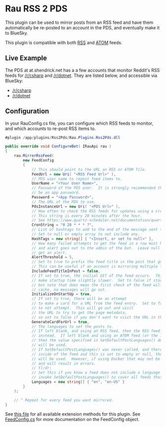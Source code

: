 # Rau RSS 2 PDS

This plugin can be used to mirror posts from an RSS feed and have them automatically be re-posted to an account in the PDS, and eventually make it to BlueSky.

This plugin is compatible with both [RSS](https://en.wikipedia.org/wiki/RSS) and [ATOM](https://en.wikipedia.org/wiki/Atom_(web_standard)) feeds.

## Live Example

The PDS at at.shendrick.net has a a few accounts that monitor Reddit's RSS feeds for [/r/csharp](https://old.reddit.com/r/csharp/) and [/r/dotnet](https://old.reddit.com/r/dotnet/).  They are listed below, and accessible via BlueSky:

* [/r/csharp](https://bsky.app/profile/r-csharp.at.shendrick.net)
* [/r/dotnet](https://bsky.app/profile/r-dotnet.at.shendrick.net)

## Configuration

In your RauConfig.cs file, you can configure which RSS feeds to monitor, and which accounts to re-post RSS items to.

```C#
#plugin /app/plugins/Rss2Pds/Rau.Plugins.Rss2Pds.dll

public override void ConfigureBot( IRauApi rau )
{
    rau.MirrorRssFeed(
        new FeedConfig
        {
            // This should point to the URL an RSS or ATOM file.
            FeedUrl = new Uri( "<RSS Feed Url>" ),
            // PDS user name to repost feed items to.
            UserName = "<Your User Name>",
            // Password of the PDS user.  It is strongly recommended that this
            // be an app password.
            Password = "<App Password>",
            // The URL of the PDS to use.
            PdsInstanceUrl = new Uri( "<PDS Url>" ),
            // How often to check the RSS feeds for updates using a cron string.
            // This string is every 20 minutes after the hour.
            // See https://www.quartz-scheduler.net/documentation/quartz-3.x/tutorial/crontriggers.html#cron-expressions for more information on how to make this string.
            CronString = "0 20 * * * ?",
            // List of hashtags to add to the end of the message sent to the PDS.
            // Set to null or empty array to not include any.
            HashTags = new string[] { "<Insert, or set to null>" },
            // How many failed attempts to get the feed in a row must happen before
            // and alert goes out to the admin of the bot.  Leave null to never
            // get an alert.
            AlertThreshold = 5,
            // Set to true to prefix the feed title in the post that goes to the PDS.
            // This can be useful if an account is mirroring multiple feeds.
            IncludeFeedTitleInPost = false,
            // If set to true, the initial GET of the feed occurs.  This can 
            // make startup time slightly slower.  Set to false if startup time is important;
            // but note that does mean the first check of the feed will only fill the bot's
            // cache, no messages will go out.
            InitializeOnStartUp = true,
            // If set to true, there will be an attempt
            // to make a card for a URL from the feed entry.  Set to false
            // to not attempt.  This will go out and visit
            // the URL to try to get the page metadata,
            // so set to false if you don't want to visit the URL in the feed.
            GenerateCardForUrl = true,
            // The languages to set the posts to.
            // If left blank, and using an RSS feed, then the RSS feed's language will be used
            // instead.  If left blank and using an ATOM feed (or the language in the feed is not specified),
            // then the value specified in SetDefaultPostLanguages() during ConfigureRauSettings
            // will be used.
            // If SetDefaultPostLanguages() was never called, and there is not language
            // inside of the feed and this is set to empty or null, then the system language
            // will be used.  However, if using Docker that may not be specified,
            // and will result in errors.
            // tl;dr:
            // Set this if you know a feed does not include a language or
            // invoke SetDefaultPostLanguages() to cover all feeds that do not include a language.
            Languages = new string[] { "en", "en-US" }
        }
    );

    // ^ Repeat for every feed you want mirrored.
}
```

See [this file](https://github.com/xforever1313/Rau/blob/main/src/Plugins/Rau.Plugins.Rss2Pds/IRauApiExtensions.cs) for all available extension methods for this plugin.  See [FeedConfig.cs](https://github.com/xforever1313/Rau/blob/main/src/Plugins/Rau.Plugins.Rss2Pds/FeedConfig.cs) for more documentation on the FeedConfig object.
